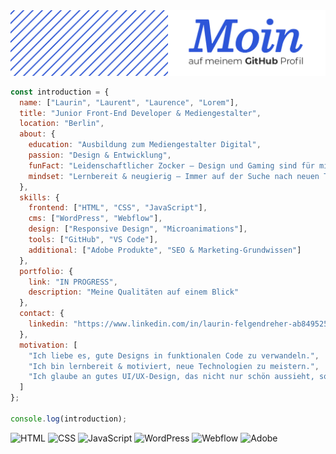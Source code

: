 <div align="center">
  <img src="Github-banner.jpg" alt="Banner"/>
</div>

```javascript
const introduction = {
  name: ["Laurin", "Laurent", "Laurence", "Lorem"],
  title: "Junior Front-End Developer & Mediengestalter",
  location: "Berlin",
  about: {
    education: "Ausbildung zum Mediengestalter Digital",
    passion: "Design & Entwicklung",
    funFact: "Leidenschaftlicher Zocker – Design und Gaming sind für mich einfach Kreativität und Struktur. 🎮🎨",
    mindset: "Lernbereit & neugierig – Immer auf der Suche nach neuen Technologien & Best Practices!"
  },
  skills: {
    frontend: ["HTML", "CSS", "JavaScript"],
    cms: ["WordPress", "Webflow"],
    design: ["Responsive Design", "Microanimations"],
    tools: ["GitHub", "VS Code"],
    additional: ["Adobe Produkte", "SEO & Marketing-Grundwissen"]
  },
  portfolio: {
    link: "IN PROGRESS",
    description: "Meine Qualitäten auf einem Blick"
  },
  contact: {
    linkedin: "https://www.linkedin.com/in/laurin-felgendreher-ab8495256/"
  },
  motivation: [
    "Ich liebe es, gute Designs in funktionalen Code zu verwandeln.",
    "Ich bin lernbereit & motiviert, neue Technologien zu meistern.",
    "Ich glaube an gutes UI/UX-Design, das nicht nur schön aussieht, sondern auch funktioniert."
  ]
};

console.log(introduction);


```
<p>
  <img src="https://img.shields.io/badge/-HTML5-orange?style=flat&logo=html5" alt="HTML"/>
  <img src="https://img.shields.io/badge/-CSS3-blue?style=flat&logo=css3" alt="CSS"/>
  <img src="https://img.shields.io/badge/-JavaScript-yellow?style=flat&logo=javascript" alt="JavaScript"/>
  <img src="https://img.shields.io/badge/-WordPress-blue?style=flat&logo=wordpress" alt="WordPress"/>
  <img src="https://img.shields.io/badge/-Webflow-purple?style=flat&logo=webflow" alt="Webflow"/>
  <img src="https://img.shields.io/badge/-Adobe-red?style=flat&logo=adobe" alt="Adobe"/>
</p>
